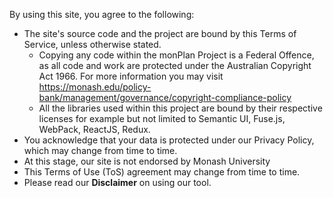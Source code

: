 By using this site, you agree to the following:

- The site's source code and the project are bound by this Terms of Service, unless otherwise stated.
  - Copying any code within the monPlan Project is a Federal Offence, as all code and work are protected under the Australian Copyright Act 1966. For more information you may visit https://monash.edu/policy-bank/management/governance/copyright-compliance-policy
  - All the libraries used within this project are bound by their respective licenses for example but not limited to Semantic UI, Fuse.js, WebPack, ReactJS, Redux.
- You acknowledge that your data is protected under our Privacy Policy, which may change from time to time.
- At this stage, our site is not endorsed by Monash University
- This Terms of Use (ToS) agreement may change from time to time.
- Please read our **Disclaimer** on using our tool.

